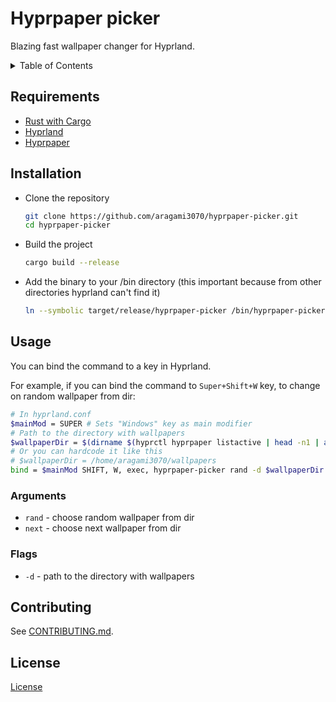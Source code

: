 # Hyprpaper picker

Blazing fast wallpaper changer for Hyprland.

<details>
	<summary>Table of Contents</summary>

* [Requirements](#Requirements)
* [Installation (only manual for now)](#Installation)
* [Usage](#Usage)
* [Arguments](#Arguments)
* [Flags](#Flags)
* [Contributing](#Contributing)
* [License](#License)
</details>


## Requirements

- [Rust with Cargo](https://www.rust-lang.org/tools/install)
- [Hyprland](https://github.com/hyprwm/Hyprland)
- [Hyprpaper](https://github.com/hyprwm/Hyprpaper)

## Installation

* Clone the repository
	```bash
	git clone https://github.com/aragami3070/hyprpaper-picker.git
	cd hyprpaper-picker
	```
* Build the project
	```bash
	cargo build --release
	```
* Add the binary to your /bin directory (this important because from other directories hyprland can't find it)
	```bash
	ln --symbolic target/release/hyprpaper-picker /bin/hyprpaper-picker
	```

## Usage
You can bind the command to a key in Hyprland.

For example, if you can bind the command to `Super+Shift+W` key, to change on random wallpaper from dir:
```bash
# In hyprland.conf
$mainMod = SUPER # Sets "Windows" key as main modifier
# Path to the directory with wallpapers
$wallpaperDir = $(dirname $(hyprctl hyprpaper listactive | head -n1 | awk -F'=' '{print $2}' | awk -F'.' '{print $1"."$2}'))
# Or you can hardcode it like this
# $wallpaperDir = /home/aragami3070/wallpapers
bind = $mainMod SHIFT, W, exec, hyprpaper-picker rand -d $wallpaperDir
```

### Arguments
- `rand` - choose random wallpaper from dir
- `next` - choose next wallpaper from dir

### Flags
- `-d` - path to the directory with wallpapers

## Contributing

See [CONTRIBUTING.md](CONTRIBUTING.md).

## License

[License](License)
